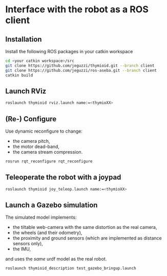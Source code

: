 # Interface with the robot as a ROS client

## Installation

Install the following ROS packages in your catkin workspace

```bash
cd <your catkin workspace>/src
git clone https://github.com/jeguzzi/thymioid.git --branch client
git clone https://github.com/jeguzzi/ros-aseba.git --branch client
catkin build
```

## Launch RViz

```bash
roslaunch thymioid rviz.launch name:=<thymioXX>
```

## (Re-) Configure

Use dynamic reconfigure to change:
  - the camera pitch,
  - the motor dead-band,
  - the camera stream compression.

```bash
rosrun rqt_reconfigure rqt_reconfigure
```

## Teleoperate the robot with a joypad

```bash
roslaunch thymioid joy_teleop.launch name:=<thymioXX>
```

## Launch a Gazebo simulation

The simulated model implements:

- the tiltable web-camera with the same distortion as the real camera,
- the wheels (and their odometry),
- the proximity and ground sensors (which are implemented as distance sensors only),
- the IMU,

and uses the _same_ urdf model as the real robot.

```bash
roslaunch thymioid_description test_gazebo_bringup.launch
```
